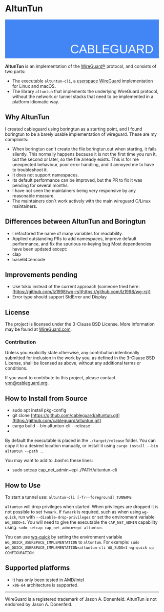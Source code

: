 # AltunTun

![AltunTun logo banner](./banner.png)

**AltunTun** is an implementation of the [WireGuard®](https://www.wireguard.com/) protocol, and consists of two parts:

* The executable `altuntun-cli`, a [userspace WireGuard](https://www.wireguard.com/xplatform/) implementation for Linux and macOS.
* The library `altuntun` that implements the underlying WireGuard protocol, without the network or tunnel stacks that need to be implemented in a platform idiomatic way.

## Why AltunTun

I created cableguard using boringtun as a starting point, and I found boringtun to be a barely usable implementation of wireguard. These are my complaints:

* When boringtun can´t create the file boringtun.out when starting, it fails silently. This normally happens because it is not the first time you run it, but the second or later, so the file already exists. This is for me unexpected behaviour, poor error handling, and it annoyed me to have to troubleshoot it.
* It does not support namespaces.
* Its default performance can be improved, but the PR to fix it was pending for several months.
* I have not seen the maintainers being very responsive by any reasonable measure.
* The maintainers don´t work actively with the main wireguard C/Linux maintainers.

## Differences between AltunTun and Boringtun

* I refactored the name of many variables for readability.
* Applied outstanding PRs to add namespaces, improve default performance, and fix the spurious re-keying bug
Most dependencies have been updated except:
* clap
* base64::encode

## Improvements pending

* Use tokio instead of the current approach (someone tried here: [https://github.com/lz1998/wg-rs](https://github.com/lz1998/wg-rs))
* Error type should support StdError and Display

## License

The project is licensed under the 3-Clause BSD License.
More information may be found at [WireGuard.com](https://www.wireguard.com/).

### Contribution

Unless you explicitly state otherwise, any contribution intentionally submitted for inclusion in the work by you, as defined in the 3-Clause BSD License, shall be licensed as above, without any additional terms or conditions.

If you want to contribute to this project, please contact <vpn@cableguard.org>.

## How to Install from Source

* sudo apt install pkg-config
* git clone [https://github.com/cableguard/altuntun.git](https://github.com/cableguard/altuntun.git)
* cargo build --bin altuntun-cli --release
* 
By default the executable is placed in the `./target/release` folder. You can copy it to a desired location manually, or install it using `cargo install --bin altuntun --path .`.

You may want to add to .bashrc these lines:

* sudo setcap cap_net_admin+epi ./PATH/altuntun-cli

## How to Use

To start a tunnel use:
`altuntun-cli [-f/--foreground] TUNNAME`

`altuntun` will drop privileges when started. When privileges are dropped it is not possible to set `fwmark`. If `fwmark` is required, such as when using `wg-quick`, run with `--disable-drop-privileges` or set the environment variable `WG_SUDO=1`.
You will need to give the executable the `CAP_NET_ADMIN` capability using: `sudo setcap cap_net_admin+epi altuntun`.

You can use [wg-quick](https://git.zx2c4.com/WireGuard/about/src/tools/man/wg-quick.8) by setting the environment variable `WG_QUICK_USERSPACE_IMPLEMENTATION` to `altuntun`. For example:
`sudo WG_QUICK_USERSPACE_IMPLEMENTATION=altuntun-cli WG_SUDO=1 wg-quick up CONFIGURATION`

## Supported platforms

* It has only been tested in AMD/Intel
* `x86-64` architecture is supported.

---
WireGuard is a registered trademark of Jason A. Donenfeld. AltunTun is not endorsed by Jason A. Donenfeld.
